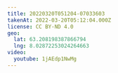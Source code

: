 ```yaml
---
title: 20220320T051204-07033603
takenAt: 2022-03-20T05:12:04.000Z
license: CC BY-ND 4.0
geo:
  lat: 63.208198387866794
  lng: 8.02872253024264663
video:
  youtube: 1jAEdp1NwMg
---
```

